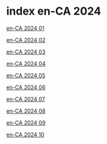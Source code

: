 # index en-CA 2024

<a href="./01">en-CA 2024 01</a>

<a href="./02">en-CA 2024 02</a>

<a href="./03">en-CA 2024 03</a>

<a href="./04">en-CA 2024 04</a>

<a href="./05">en-CA 2024 05</a>

<a href="./06">en-CA 2024 06</a>

<a href="./07">en-CA 2024 07</a>

<a href="./08">en-CA 2024 08</a>

<a href="./09">en-CA 2024 09</a>

<a href="./10">en-CA 2024 10</a>
